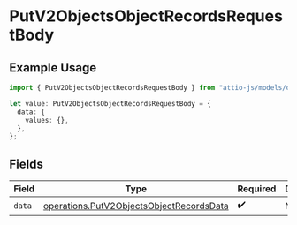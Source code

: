 # PutV2ObjectsObjectRecordsRequestBody

## Example Usage

```typescript
import { PutV2ObjectsObjectRecordsRequestBody } from "attio-js/models/operations";

let value: PutV2ObjectsObjectRecordsRequestBody = {
  data: {
    values: {},
  },
};
```

## Fields

| Field                                                                                                | Type                                                                                                 | Required                                                                                             | Description                                                                                          |
| ---------------------------------------------------------------------------------------------------- | ---------------------------------------------------------------------------------------------------- | ---------------------------------------------------------------------------------------------------- | ---------------------------------------------------------------------------------------------------- |
| `data`                                                                                               | [operations.PutV2ObjectsObjectRecordsData](../../models/operations/putv2objectsobjectrecordsdata.md) | :heavy_check_mark:                                                                                   | N/A                                                                                                  |